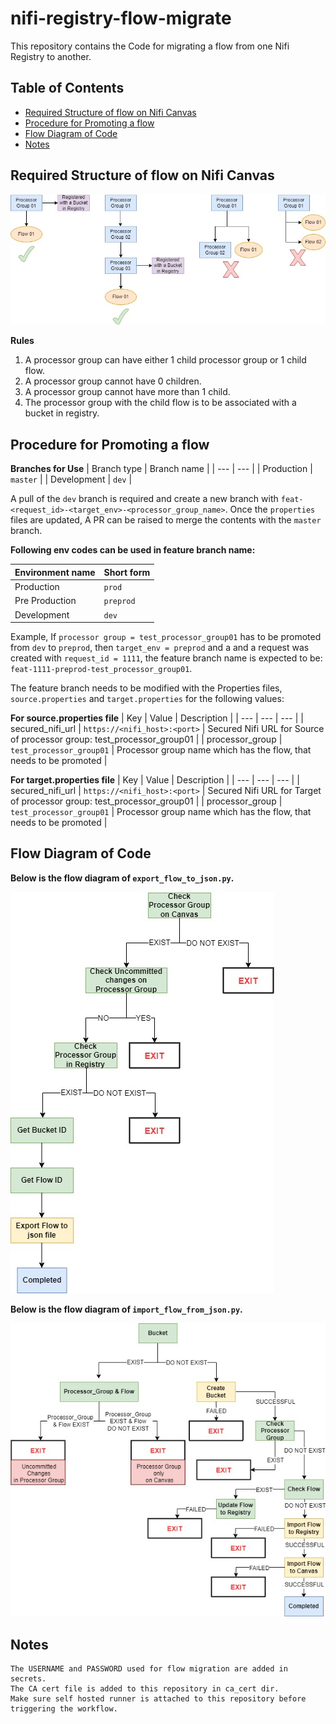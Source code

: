 # nifi-registry-flow-migrate
This repository contains the Code for migrating a flow from one Nifi Registry to another.

## Table of Contents
* [Required Structure of flow on Nifi Canvas](#Required-Structure-of-flow-on-Nifi-Canvas)
* [Procedure for Promoting a flow](#Procedure-for-Promoting-a-flow)
* [Flow Diagram of Code](#Flow-Diagram-of-Codes)
* [Notes](#Notes)

## Required Structure of flow on Nifi Canvas
![alt text](/images/nifi_flow_migration-accepted_flow_structure.jpg)

**Rules**
1.  A processor group can have either 1 child processor group or 1 child flow.
2.  A processor group cannot have 0 children.
3.  A processor group cannot have more than 1 child.
4.  The processor group with the child flow is to be associated with a bucket in registry.

## Procedure for Promoting a flow

**Branches for Use**
| Branch type | Branch name |
| --- | --- |
| Production | `master` |
| Development | `dev` |

A pull of the `dev` branch is required and create a new branch with `feat-<request_id>-<target_env>-<processor_group_name>`. Once the `properties` files are updated, A PR can be raised to merge the contents with the `master` branch.

**Following env codes can be used in feature branch name:**

| Environment name | Short form |
| --- | --- |
| Production | `prod` |
| Pre Production | `preprod` |
| Development | `dev` |

Example, If `processor group = test_processor_group01` has to be promoted from `dev` to `preprod`, then `target_env = preprod` and a and a request was created with  `request_id = 1111`, the feature branch name is expected to be: `feat-1111-preprod-test_processor_group01`.

The feature branch needs to be modified with the Properties files, `source.properties` and `target.properties` for the following values:

**For source.properties file**
| Key | Value | Description |
| --- | --- | --- |
| secured_nifi_url | `https://<nifi_host>:<port>` | Secured Nifi URL for Source of processor group: test_processor_group01 |
| processor_group | `test_processor_group01` | Processor group name which has the flow, that needs to be promoted |

**For target.properties file**
| Key | Value | Description |
| --- | --- | --- |
| secured_nifi_url | `https://<nifi_host>:<port>` | Secured Nifi URL for Target of processor group: test_processor_group01 |
| processor_group | `test_processor_group01` | Processor group name which has the flow, that needs to be promoted |

## Flow Diagram of Code

**Below is the flow diagram of `export_flow_to_json.py`.**

![alt text](/images/nifi_flow_migration-import_flow_diagram.jpg)

**Below is the flow diagram of `import_flow_from_json.py`.**

![alt text](/images/nifi_flow_migration_diagram.jpg)

## Notes
```
The USERNAME and PASSWORD used for flow migration are added in secrets.
The CA cert file is added to this repository in ca_cert dir.
Make sure self hosted runner is attached to this repository before triggering the workflow.
```
